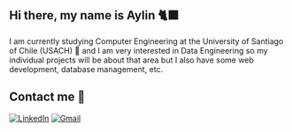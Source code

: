 ## Hi there, my name is Aylin 🐈‍⬛

<!--
**cvstleee/cvstleee** is a ✨ _special_ ✨ repository because its `README.md` (this file) appears on your GitHub profile.

Here are some ideas to get you started:

- 🔭 I’m currently working on ...
- 🌱 I’m currently learning ...
- 👯 I’m looking to collaborate on ...
- 🤔 I’m looking for help with ...
- 💬 Ask me about ...
- 📫 How to reach me: ...
- 😄 Pronouns: ...
- ⚡ Fun fact: ...
-->
I am currently studying Computer Engineering at the University of Santiago of Chile (USACH) 🦁 and I am very interested in Data Engineering so my individual projects will be about that area but I also have some web development, database management, etc.

## Contact me 👋
[![LinkedIn](https://img.shields.io/badge/LinkedIn-%230A66C2.svg?style=for-the-badge&logo=linkedin&logoColor=white)](https://www.linkedin.com/in/aylin-castillo-244546260/) [![Gmail](https://img.shields.io/badge/Gmail-%23D44638.svg?style=for-the-badge&logo=gmail&logoColor=white)](mailto:aylin.castillo.p@gmail.com)
